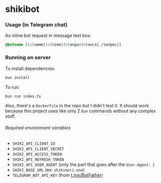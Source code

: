 # shikibot

### Usage (in Telegram chat)
As inline bot request in message text box:
```css
@botname [(а)ниме|(a)nime|(m)anga|(м)анга] /запрос/]
```

### Running on server
To install dependencies:
```bash
bun install
```
To run:
```bash
bun run index.ts
```
Also, there's a `Dockerfile` in the repo but I didn't test it. It should work because this project uses like only 2 `bun` commands without any complex stuff.

###### Required environment variables
- `SHIKI_API_CLIENT_ID`
- `SHIKI_API_CLIENT_SECRET`
- `SHIKI_API_ACCESS_TOKEN`
- `SHIKI_API_REFRESH_TOKEN`
- `SHIKI_API_USER_AGENT` (only the part that goes after the `User-Agent: `)
- `SHIKI_BASE_URL` (ex: `shikimori.one`)
- `TELEGRAM_BOT_API_KEY` (from [t.me/BotFather](https://t.me/BotFather))